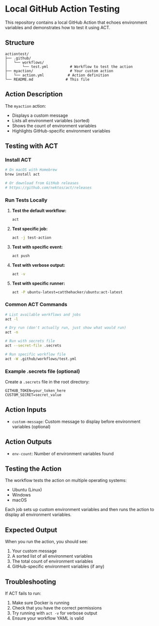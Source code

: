 # Local GitHub Action Testing

This repository contains a local GitHub Action that echoes environment variables and demonstrates how to test it using ACT.

## Structure

```
actiontest/
├── .github/
│   └── workflows/
│       └── test.yml          # Workflow to test the action
├── myaction/                 # Your custom action
│   └── action.yml           # Action definition
└── README.md               # This file
```

## Action Description

The `myaction` action:
- Displays a custom message
- Lists all environment variables (sorted)
- Shows the count of environment variables
- Highlights GitHub-specific environment variables

## Testing with ACT

### Install ACT

```bash
# On macOS with Homebrew
brew install act

# Or download from GitHub releases
# https://github.com/nektos/act/releases
```

### Run Tests Locally

1. **Test the default workflow:**
   ```bash
   act
   ```

2. **Test specific job:**
   ```bash
   act -j test-action
   ```

3. **Test with specific event:**
   ```bash
   act push
   ```

4. **Test with verbose output:**
   ```bash
   act -v
   ```

5. **Test with specific runner:**
   ```bash
   act -P ubuntu-latest=catthehacker/ubuntu:act-latest
   ```

### Common ACT Commands

```bash
# List available workflows and jobs
act -l

# Dry run (don't actually run, just show what would run)
act -n

# Run with secrets file
act --secret-file .secrets

# Run specific workflow file
act -W .github/workflows/test.yml
```

### Example .secrets file (optional)

Create a `.secrets` file in the root directory:

```
GITHUB_TOKEN=your_token_here
CUSTOM_SECRET=secret_value
```

## Action Inputs

- `custom-message`: Custom message to display before environment variables (optional)

## Action Outputs

- `env-count`: Number of environment variables found

## Testing the Action

The workflow tests the action on multiple operating systems:
- Ubuntu (Linux)
- Windows
- macOS

Each job sets up custom environment variables and then runs the action to display all environment variables.

## Expected Output

When you run the action, you should see:
1. Your custom message
2. A sorted list of all environment variables
3. The total count of environment variables
4. GitHub-specific environment variables (if any)

## Troubleshooting

If ACT fails to run:
1. Make sure Docker is running
2. Check that you have the correct permissions
3. Try running with `act -v` for verbose output
4. Ensure your workflow YAML is valid
